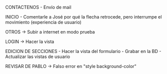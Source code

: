 CONTACTENOS
	- Envío de mail

INICIO 
	- Comentarle a José por qué la flecha retrocede, pero interrumpe el movimiento (experiencia de usuario)

OTROS -> Subir a internet en modo prueba

LOGIN -> Hacer la vista

EDICION DE SECCIONES
	- Hacer la vista del formulario
	- Grabar en la BD
	- Actualizar las vistas de usuario

REVISAR DE PABLO -> Falso error en "style background-color"

